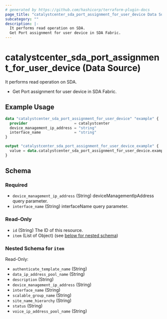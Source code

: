 ```yaml
---
# generated by https://github.com/hashicorp/terraform-plugin-docs
page_title: "catalystcenter_sda_port_assignment_for_user_device Data Source - terraform-provider-catalystcenter"
subcategory: ""
description: |-
  It performs read operation on SDA.
  Get Port assignment for user device in SDA Fabric.
---
```


# catalystcenter_sda_port_assignment_for_user_device (Data Source)

It performs read operation on SDA.

- Get Port assignment for user device in SDA Fabric.

## Example Usage

```terraform
data "catalystcenter_sda_port_assignment_for_user_device" "example" {
  provider                     = catalystcenter
  device_management_ip_address = "string"
  interface_name               = "string"
}

output "catalystcenter_sda_port_assignment_for_user_device_example" {
  value = data.catalystcenter_sda_port_assignment_for_user_device.example.item
}
```

<!-- schema generated by tfplugindocs -->
## Schema

### Required

- `device_management_ip_address` (String) deviceManagementIpAddress query parameter.
- `interface_name` (String) interfaceName query parameter.

### Read-Only

- `id` (String) The ID of this resource.
- `item` (List of Object) (see [below for nested schema](#nestedatt--item))

<a id="nestedatt--item"></a>
### Nested Schema for `item`

Read-Only:

- `authenticate_template_name` (String)
- `data_ip_address_pool_name` (String)
- `description` (String)
- `device_management_ip_address` (String)
- `interface_name` (String)
- `scalable_group_name` (String)
- `site_name_hierarchy` (String)
- `status` (String)
- `voice_ip_address_pool_name` (String)
